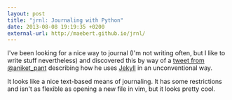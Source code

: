 ```yaml
---
layout: post
title: "jrnl: Journaling with Python"
date: 2013-08-08 19:19:35 +0200
external-url: http://maebert.github.io/jrnl/
---
```


I've been looking for a nice way to journal (I'm not writing often, but I like
to write stuff nevertheless) and discovered this by way of a [tweet from
@aniket_pant][] describing how he uses [Jekyll][] in an unconventional way.

It looks like a nice text-based means of journaling. It has some restrictions
and isn't as flexible as opening a new file in vim, but it looks pretty cool.

[tweet from @aniket_pant]: https://twitter.com/aniket_pant/status/365465707951038465
[Jekyll]: http://jekyllrb.com
